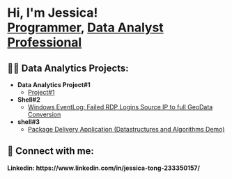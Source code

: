 <h1>Hi, I'm Jessica! <br/><a href="https://github.com/eshentong">Programmer</a>, <a href="https://www.linkedin.com/in/jessica-tong-233350157/"> Data Analyst Professional</a></h1>

<h2>👨‍💻 Data Analytics Projects:</h2>

- <b>Data Analytics Project#1</b>
  - [Project#1](https://github.com/eshentong/AnalyticsProject-1/tree/main)
- <b>Shell#2</b>
  - [Windows EventLog: Failed RDP Logins Source IP to full GeoData Conversion](https://github.com/joshmadakor1/Sentinel-Lab)
- <b>shell#3</b>
  - [Package Delivery Application (Datastructures and Algorithms Demo)](https://github.com/joshmadakor1/Package-Delivery-Pathfinding-Algorithm)


<h2> 🤳 Connect with me:</h2>
<b> Linkedin: https://www.linkedin.com/in/jessica-tong-233350157/ </b>

<!--
**joshmadakor1/joshmadakor1** is a ✨ _special_ ✨ repository because its `README.md` (this file) appears on your GitHub profile.

Here are some ideas to get you started:

- 🔭 I’m currently working on ...
- 🌱 I’m currently learning ...
- 👯 I’m looking to collaborate on ...
- 🤔 I’m looking for help with ...
- 💬 Ask me about ...
- 📫 How to reach me: ...
- 😄 Pronouns: ...
- ⚡ Fun fact: ...
-->
